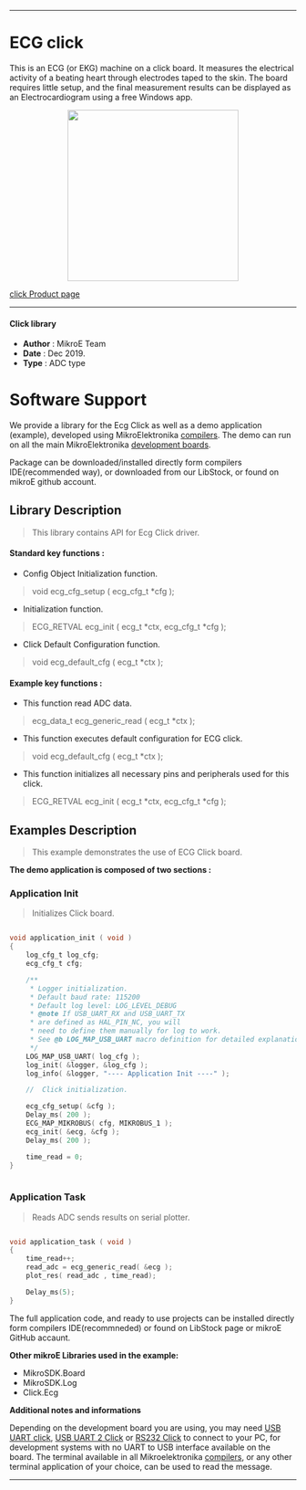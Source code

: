 
---
# ECG click

This is an ECG (or EKG) machine on a click board. It measures the electrical activity of a beating heart through electrodes taped to the skin. The board requires little setup, and the final measurement results can be displayed as an Electrocardiogram using a free Windows app.

<p align="center">
  <img src="https://download.mikroe.com/images/click_for_ide/ecg_click.png" height=300px>
</p>

[click Product page](https://www.mikroe.com/ecg-click)

---


#### Click library 

- **Author**        : MikroE Team
- **Date**          : Dec 2019.
- **Type**          : ADC type


# Software Support

We provide a library for the Ecg Click 
as well as a demo application (example), developed using MikroElektronika 
[compilers](https://shop.mikroe.com/compilers). 
The demo can run on all the main MikroElektronika [development boards](https://shop.mikroe.com/development-boards).

Package can be downloaded/installed directly form compilers IDE(recommended way), or downloaded from our LibStock, or found on mikroE github account. 

## Library Description

> This library contains API for Ecg Click driver.

#### Standard key functions :

- Config Object Initialization function.
> void ecg_cfg_setup ( ecg_cfg_t *cfg ); 
 
- Initialization function.
> ECG_RETVAL ecg_init ( ecg_t *ctx, ecg_cfg_t *cfg );

- Click Default Configuration function.
> void ecg_default_cfg ( ecg_t *ctx );


#### Example key functions :

- This function read ADC data.
> ecg_data_t ecg_generic_read ( ecg_t *ctx );
 
- This function executes default configuration for ECG click.
> void ecg_default_cfg ( ecg_t *ctx );


- This function initializes all necessary pins and peripherals used for this click.
> ECG_RETVAL ecg_init ( ecg_t *ctx, ecg_cfg_t *cfg );

## Examples Description

> This example demonstrates the use of ECG Click board. 

**The demo application is composed of two sections :**

### Application Init 

> Initializes Click board.

```c

void application_init ( void )
{
    log_cfg_t log_cfg;
    ecg_cfg_t cfg;

    /** 
     * Logger initialization.
     * Default baud rate: 115200
     * Default log level: LOG_LEVEL_DEBUG
     * @note If USB_UART_RX and USB_UART_TX 
     * are defined as HAL_PIN_NC, you will 
     * need to define them manually for log to work. 
     * See @b LOG_MAP_USB_UART macro definition for detailed explanation.
     */
    LOG_MAP_USB_UART( log_cfg );
    log_init( &logger, &log_cfg );
    log_info( &logger, "---- Application Init ----" );

    //  Click initialization.

    ecg_cfg_setup( &cfg );
    Delay_ms( 200 );
    ECG_MAP_MIKROBUS( cfg, MIKROBUS_1 );
    ecg_init( &ecg, &cfg );
    Delay_ms( 200 );

    time_read = 0;
}
  
```

### Application Task

> Reads ADC sends results on serial plotter.

```c

void application_task ( void )
{
    time_read++;
    read_adc = ecg_generic_read( &ecg );
    plot_res( read_adc , time_read);

    Delay_ms(5);
} 

```

The full application code, and ready to use projects can be  installed directly form compilers IDE(recommneded) or found on LibStock page or mikroE GitHub accaunt.

**Other mikroE Libraries used in the example:** 

- MikroSDK.Board
- MikroSDK.Log
- Click.Ecg

**Additional notes and informations**

Depending on the development board you are using, you may need 
[USB UART click](https://shop.mikroe.com/usb-uart-click), 
[USB UART 2 Click](https://shop.mikroe.com/usb-uart-2-click) or 
[RS232 Click](https://shop.mikroe.com/rs232-click) to connect to your PC, for 
development systems with no UART to USB interface available on the board. The 
terminal available in all Mikroelektronika 
[compilers](https://shop.mikroe.com/compilers), or any other terminal application 
of your choice, can be used to read the message.



---
